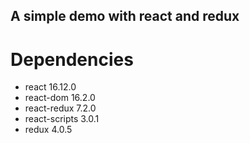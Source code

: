 ## A simple demo with react and redux

# Dependencies

- react 16.12.0
- react-dom 16.2.0
- react-redux 7.2.0
- react-scripts 3.0.1
- redux 4.0.5

